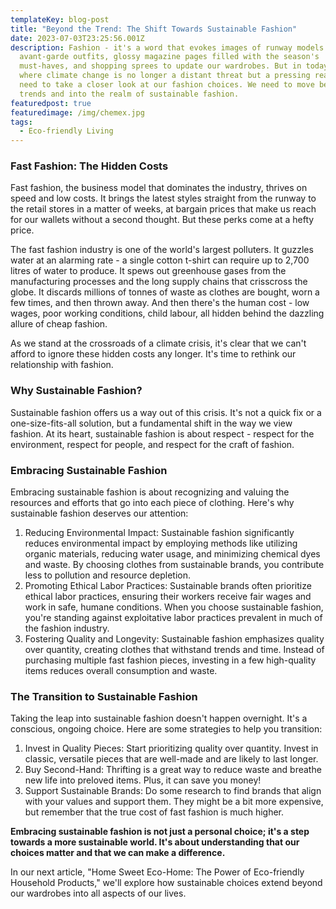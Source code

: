 ```yaml
---
templateKey: blog-post
title: "Beyond the Trend: The Shift Towards Sustainable Fashion"
date: 2023-07-03T23:25:56.001Z
description: Fashion - it's a word that evokes images of runway models in
  avant-garde outfits, glossy magazine pages filled with the season's
  must-haves, and shopping sprees to update our wardrobes. But in today's world,
  where climate change is no longer a distant threat but a pressing reality, we
  need to take a closer look at our fashion choices. We need to move beyond the
  trends and into the realm of sustainable fashion.
featuredpost: true
featuredimage: /img/chemex.jpg
tags:
  - Eco-friendly Living
---
```

### Fast Fashion: The Hidden Costs

Fast fashion, the business model that dominates the industry, thrives on speed and low costs. It brings the latest styles straight from the runway to the retail stores in a matter of weeks, at bargain prices that make us reach for our wallets without a second thought. But these perks come at a hefty price.

The fast fashion industry is one of the world's largest polluters. It guzzles water at an alarming rate - a single cotton t-shirt can require up to 2,700 litres of water to produce. It spews out greenhouse gases from the manufacturing processes and the long supply chains that crisscross the globe. It discards millions of tonnes of waste as clothes are bought, worn a few times, and then thrown away. And then there's the human cost - low wages, poor working conditions, child labour, all hidden behind the dazzling allure of cheap fashion.

As we stand at the crossroads of a climate crisis, it's clear that we can't afford to ignore these hidden costs any longer. It's time to rethink our relationship with fashion.

### Why Sustainable Fashion?

Sustainable fashion offers us a way out of this crisis. It's not a quick fix or a one-size-fits-all solution, but a fundamental shift in the way we view fashion. At its heart, sustainable fashion is about respect - respect for the environment, respect for people, and respect for the craft of fashion.

### Embracing Sustainable Fashion

Embracing sustainable fashion is about recognizing and valuing the resources and efforts that go into each piece of clothing. Here's why sustainable fashion deserves our attention:

1. Reducing Environmental Impact: Sustainable fashion significantly reduces environmental impact by employing methods like utilizing organic materials, reducing water usage, and minimizing chemical dyes and waste. By choosing clothes from sustainable brands, you contribute less to pollution and resource depletion.
2. Promoting Ethical Labor Practices: Sustainable brands often prioritize ethical labor practices, ensuring their workers receive fair wages and work in safe, humane conditions. When you choose sustainable fashion, you're standing against exploitative labor practices prevalent in much of the fashion industry.
3. Fostering Quality and Longevity: Sustainable fashion emphasizes quality over quantity, creating clothes that withstand trends and time. Instead of purchasing multiple fast fashion pieces, investing in a few high-quality items reduces overall consumption and waste.

### The Transition to Sustainable Fashion

Taking the leap into sustainable fashion doesn't happen overnight. It's a conscious, ongoing choice. Here are some strategies to help you transition:

1. Invest in Quality Pieces: Start prioritizing quality over quantity. Invest in classic, versatile pieces that are well-made and are likely to last longer.
2. Buy Second-Hand: Thrifting is a great way to reduce waste and breathe new life into preloved items. Plus, it can save you money!
3. Support Sustainable Brands: Do some research to find brands that align with your values and support them. They might be a bit more expensive, but remember that the true cost of fast fashion is much higher.

**Embracing sustainable fashion is not just a personal choice; it's a step towards a more sustainable world. It's about understanding that our choices matter and that we can make a difference.**

In our next article, "Home Sweet Eco-Home: The Power of Eco-friendly Household Products," we'll explore how sustainable choices extend beyond our wardrobes into all aspects of our lives.
